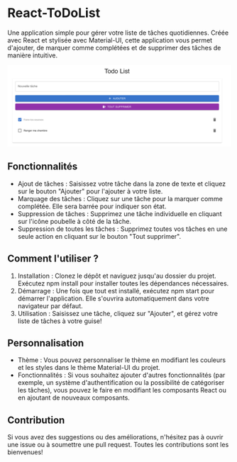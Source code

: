 # React-ToDoList

Une application simple pour gérer votre liste de tâches quotidiennes. Créée avec React et stylisée avec Material-UI, cette application vous permet d'ajouter, de marquer comme complétées et de supprimer des tâches de manière intuitive.

![Aperçu de l'application](React-ToDoList.png)

## Fonctionnalités

- Ajout de tâches : Saisissez votre tâche dans la zone de texte et cliquez sur le bouton "Ajouter" pour l'ajouter à votre liste.
- Marquage des tâches : Cliquez sur une tâche pour la marquer comme complétée. Elle sera barrée pour indiquer son état.
- Suppression de tâches : Supprimez une tâche individuelle en cliquant sur l'icône poubelle à côté de la tâche.
- Suppression de toutes les tâches : Supprimez toutes vos tâches en une seule action en cliquant sur le bouton "Tout supprimer".

## Comment l'utiliser ?

1. Installation : Clonez le dépôt et naviguez jusqu'au dossier du projet. Exécutez npm install pour installer toutes les dépendances nécessaires.
2. Démarrage : Une fois que tout est installé, exécutez npm start pour démarrer l'application. Elle s'ouvrira automatiquement dans votre navigateur par défaut.
3. Utilisation : Saisissez une tâche, cliquez sur "Ajouter", et gérez votre liste de tâches à votre guise!

## Personnalisation

- Thème : Vous pouvez personnaliser le thème en modifiant les couleurs et les styles dans le thème Material-UI du projet.
- Fonctionnalités : Si vous souhaitez ajouter d'autres fonctionnalités (par exemple, un système d'authentification ou la possibilité de catégoriser les tâches), vous pouvez le faire en modifiant les composants React ou en ajoutant de nouveaux composants.

## Contribution

Si vous avez des suggestions ou des améliorations, n'hésitez pas à ouvrir une issue ou à soumettre une pull request. Toutes les contributions sont les bienvenues!

